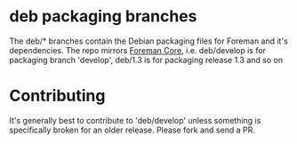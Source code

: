 deb packaging branches
======================

The deb/\* branches contain the Debian packaging files for Foreman and it's
dependencies. The repo mirrors [Foreman Core](https://github.com/theforeman/foreman),
i.e. deb/develop is for packaging branch 'develop', deb/1.3 is for packaging release
1.3 and so on

Contributing
============

It's generally best to contribute to 'deb/develop' unless something is specifically
broken for an older release. Please fork and send a PR.
